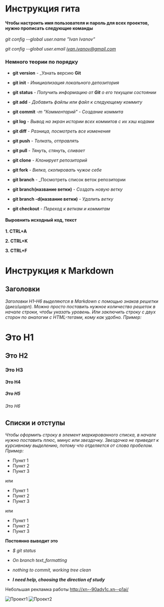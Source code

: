 # Инструкция гита

#### Чтобы настроить имя пользователя и пароль для всех проектов, нужно прописать следующие команды

*git config --global user.name ”Ivan Ivanov”*

*git config --global user.email ivan.ivanov@gmail.com*

### Немного теории по порядку

* **git version** - _Узнать версию **Git**
* **git init** - *Инициализация локального депозитория*
* **git status** - _Получить информацию от **Git** о его текущем состоянии_

* **git add** - *Добавить файлы или файл к следующему коммиту*
* **git commit** *-m "Комментарий" - Создание коммита*
* **git log** - *Вывод на экран истории всех коммитов с их хэш кодами*
* **git diff** - *Разница, посмотреть все изменения*
* **git push** - *Толкать, отправлять*
* **git pull** - *Тянуть, стянуть, сливает*
* **git clone** - *Клонирует репозиторий*
* **git fork** - *Вилка, скопировать чужое себе*
* **git branch** - _Посмотреть список веток репозитории
* **git branch(название ветки)** - *Создать новую ветку*
* **git branch -d(название ветки)** - *Удалить ветку*
* **git checkout** - *Переход к веткам и коммитам*

#### Выровнить исходный код, текст

**1. CTRL+A**

**2. CTRL+K**

**3. CTRL+F**

# Инструкция к Markdown

## **Заголовки**

*Заголовки H1–H6 выделяются в Markdown с помощью знаков решетки (диез/шарп). Можно просто поставить нужное количество решеток в начале строки, чтобы указать уровень. Или заключить строку с двух сторон по аналогии с HTML-тегами, кому как удобно. Пример:*

# Это H1

## Это H2 ##

### Это H3

#### Это H4 ####

##### Это H5 #####

###### Это H6

## **Списки и отступы**

*Чтобы оформить строку в элемент маркированного списка, в начале нужно поставить плюс, минус или звездочку. Звездочка не приведет к курсивному выделению, потому что отделяется от слова пробелом. Пример:*

* Пункт 1
* Пункт 2
* Пункт 3

или

* Пункт 1
* Пункт 2
* Пункт 3

или

* Пункт 1
* Пункт 2
* Пункт 3

**Постоянно выводит это**

* _$ git status_

* _On branch text_formatting_

* _nothing to commit, working tree clean_

* ***I need help, choosing the direction of study***

Небольшая рекламка работы <http://xn--90adv1c.xn--p1ai/>

![Проект1](Буксир.jpg)
![Проект2](Земснаряд.jpg)